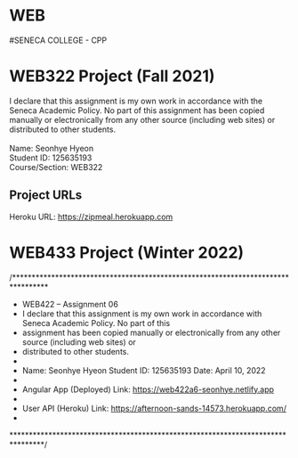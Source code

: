 # WEB
#SENECA COLLEGE - CPP

# WEB322 Project (Fall 2021)

I declare that this assignment is my own work in accordance with the Seneca Academic Policy. No part of this assignment has been copied manually or electronically from any other source (including web sites) or distributed to other students. <br> <br>
Name: Seonhye Hyeon <br>
Student ID: 125635193 <br>
Course/Section: WEB322

## Project URLs

Heroku URL: https://zipmeal.herokuapp.com<br>

# WEB433 Project (Winter 2022)

/*********************************************************************************
 *  WEB422 – Assignment 06
 *  I declare that this assignment is my own work in accordance with Seneca  Academic Policy.  No part of this
 *  assignment has been copied manually or electronically from any other source (including web sites) or
 *  distributed to other students.
 *
 *  Name: Seonhye Hyeon Student ID: 125635193 Date: April 10, 2022
 *
 *  Angular App (Deployed) Link: https://web422a6-seonhye.netlify.app
 *
 *  User API (Heroku) Link: https://afternoon-sands-14573.herokuapp.com/
 *
 ********************************************************************************/


